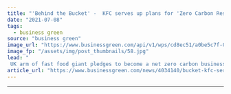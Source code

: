 ```yaml
---
title: "'Behind the Bucket' -  KFC serves up plans for 'Zero Carbon Restaurant'"
date: "2021-07-08"
tags: 
  - business green
source: "business green"
image_url: "https://www.businessgreen.com/api/v1/wps/cd8ec51/a0be5c7f-052c-49e2-99b8-c38cc4c5cc03/7/kfc-185x114.jpg"
image_fp: "/assets/img/post_thumbnails/58.jpg"
lead: "
 UK arm of fast food giant pledges to become a net zero carbon business by 2040 as part of wide ranging new sustainability strategy ..."
article_url: "https://www.businessgreen.com/news/4034140/bucket-kfc-serves-plans-zero-carbon-restaurant"
---
```


---

